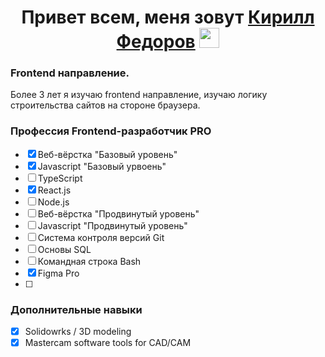 <h1 align="center" >Привет всем,  меня зовут <a href="" target="_blank">Кирилл Федоров</a> 
<img src="https://github.com/blackcater/blackcater/raw/main/images/Hi.gif" height="32"/></h1>
<h3 align="left">Frontend направление.</h3>
<span align="left">Более 3 лет я изучаю frontend направление, изучаю логику строительства сайтов на стороне браузера.</span>

### Профессия Frontend-разработчик PRO
- [x] Веб-вёрстка "Базовый уровень"
- [x] Javascript "Базовый урвоень"
- [ ] TypeScript
- [x] React.js
- [ ] Node.js
- [ ] Веб-вёрстка "Продвинутый уровень"
- [ ] Javascript "Продвинутый уровень"
- [ ] Система контроля версий Git
- [ ] Основы SQL
- [ ] Командная строка Bash
- [x] Figma Pro
- [ ] 
### Дополнительные навыки
- [x] Solidowrks / 3D modeling
- [x] Mastercam software tools for CAD/CAM

<!--
**kirfedorov/kirfedorov** is a ✨ _special_ ✨ repository because its `README.md` (this file) appears on your GitHub profile.

Here are some ideas to get you started:

- 🔭 I’m currently working on ...
- 🌱 I’m currently learning ...
- 👯 I’m looking to collaborate on ...
- 🤔 I’m looking for help with ...
- 💬 Ask me about ...
- 📫 How to reach me: ...
- 😄 Pronouns: ...
- ⚡ Fun fact: ...
-->
